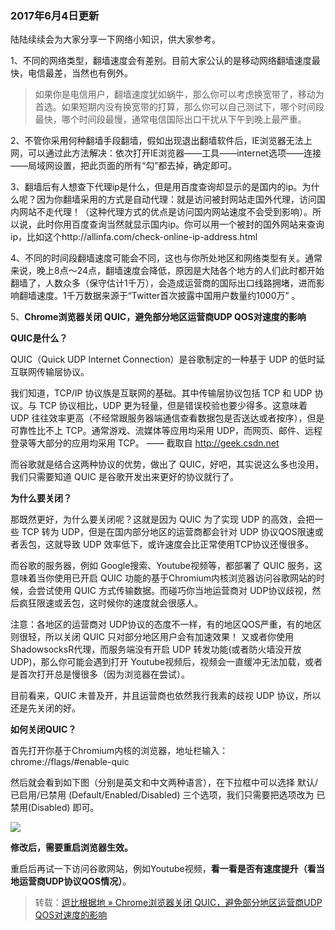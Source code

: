 ### 2017年6月4日更新

陆陆续续会为大家分享一下网络小知识，供大家参考。

1、不同的网络类型，翻墙速度会有差别。目前大家公认的是移动网络翻墙速度最快，电信最差，当然也有例外。

> 如果你是电信用户，翻墙速度犹如蜗牛，那么你可以考虑换宽带了，移动为首选。如果短期内没有换宽带的打算，那么你可以自己测试下，哪个时间段最快，哪个时间段最慢，通常电信国际出口干扰从下午到晚上最严重。

2、不管你采用何种翻墙手段翻墙，假如出现退出翻墙软件后，IE浏览器无法上网，可以通过此方法解决：依次打开IE浏览器——工具——internet选项——连接——局域网设置，把此页面的所有“勾”都去掉，确定即可。

3、翻墙后有人想查下代理ip是什么，但是用百度查询却显示的是国内的ip。为什么呢？因为你翻墙采用的方式是自动代理：就是访问被封网站走国外代理，访问国内网站不走代理！（这种代理方式的优点是访问国内网站速度不会受到影响）。所以说，此时你用百度查询当然就显示国内ip。你可以用一个被封的国外网站来查询ip，比如这个http://allinfa.com/check-online-ip-address.html

4、不同的时间段翻墙速度可能会不同，这也与你所处地区和网络类型有关。通常来说，晚上8点～24点，翻墙速度会降低，原因是大陆各个地方的人们此时都开始翻墙了，人数众多（保守估计1千万），会造成运营商的国际出口线路拥堵，进而影响翻墙速度。1千万数据来源于“Twitter首次披露中国用户数量约1000万” 。

5、**Chrome浏览器关闭 QUIC，避免部分地区运营商UDP QOS对速度的影响**

**QUIC是什么？**

QUIC（Quick UDP Internet Connection）是谷歌制定的一种基于 UDP 的低时延互联网传输层协议。

我们知道，TCP/IP 协议族是互联网的基础。其中传输层协议包括 TCP 和 UDP 协议。与 TCP 协议相比，UDP 更为轻量，但是错误校验也要少得多。这意味着 UDP 往往效率更高（不经常跟服务器端通信查看数据包是否送达或者按序），但是可靠性比不上 TCP。通常游戏、流媒体等应用均采用 UDP，而网页、邮件、远程登录等大部分的应用均采用 TCP。 —— 截取自 http://geek.csdn.net

而谷歌就是结合这两种协议的优势，做出了 QUIC，好吧，其实说这么多也没用，我们只需要知道 QUIC 是谷歌开发出来更好的协议就行了。

**为什么要关闭？**

那既然更好，为什么要关闭呢？这就是因为 QUIC 为了实现 UDP 的高效，会把一些 TCP 转为 UDP，但是在国内部分地区的运营商都会针对 UDP 协议QOS限速或者丢包，这就导致 UDP 效率低下，或许速度会比正常使用TCP协议还慢很多。

而谷歌的服务器，例如 Google搜索、Youtube视频等，都部署了 QUIC 服务，这意味着当你使用已开启 QUIC 功能的基于Chromium内核浏览器访问谷歌网站的时候，会尝试使用 QUIC 方式传输数据。而碰巧你当地运营商对 UDP协议歧视，然后疯狂限速或丢包，这时候你的速度就会很感人。

注意：各地区的运营商对 UDP协议的态度不一样，有的地区QOS严重，有的地区则很轻，所以关闭 QUIC 只对部分地区用户会有加速效果！
又或者你使用ShadowsocksR代理，而服务端没有开启 UDP 转发功能(或者防火墙没开放 UDP)，那么你可能会遇到打开 Youtube视频后，视频会一直缓冲无法加载，或者是首次打开总是慢很多（因为浏览器在尝试）。

目前看来，QUIC 未普及开，并且运营商也依然我行我素的歧视 UDP 协议，所以还是先关闭的好。

**如何关闭QUIC？**

首先打开你基于Chromium内核的浏览器，地址栏输入：chrome://flags/#enable-quic

然后就会看到如下图（分别是英文和中文两种语言），在下拉框中可以选择 默认/已启用/已禁用 (Default/Enabled/Disabled) 三个选项，我们只需要把选项改为 已禁用(Disabled) 即可。

![](https://raw.githubusercontent.com/Alvin9999/pac2/master/quic.PNG)


**修改后，需要重启浏览器生效。**

重启后再试一下访问谷歌网站，例如Youtube视频，**看一看是否有速度提升（看当地运营商UDP协议QOS情况）**。

> 转载：[逗比根据地 » Chrome浏览器关闭 QUIC，避免部分地区运营商UDP QOS对速度的影响](https://doub.io/)